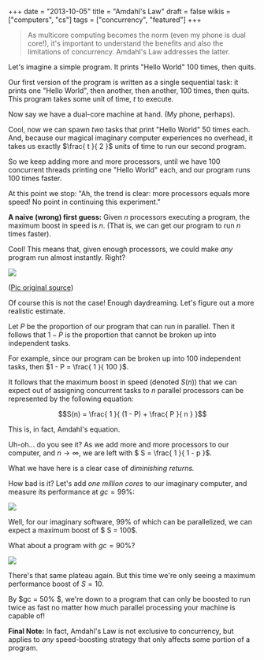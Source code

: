 +++
date = "2013-10-05"
title = "Amdahl's Law"
draft = false
wikis = ["computers", "cs"]
tags = ["concurrency", "featured"]
+++

> As multicore computing becomes the norm (even my phone is dual core!), it's important to understand the benefits and also the limitations of concurrency. Amdahl's Law addresses the latter.

Let's imagine a simple program. It prints "Hello World" 100 times, then quits.

Our first version of the program is written as a single sequential task: it prints one "Hello World", then another, then another, 100 times, then quits.  This program takes some unit of time, $t$ to execute.

Now say we have a dual-core machine at hand. (My phone, perhaps).

Cool, now we can spawn *two* tasks that print "Hello World" 50 times each. And, because our magical imaginary computer experiences no overhead, it takes us exactly $\frac{ t }{ 2 }$ units of time to run our second program.

So we keep adding more and more processors, until we have 100 concurrent threads printing one "Hello World" each, and our program runs 100 times faster.

At this point we stop: "Ah, the trend is clear: more processors equals more speed! No point in continuing this experiment."

**A naive (wrong) first guess:** Given $n$ processors executing a program, the maximum boost in speed is $n$. (That is, we can get our program to run $n$ times faster).

Cool! This means that, given enough processors, we could make *any* program run almost instantly. Right?

![](/img/more_cores.jpg)

([Pic original source](http://forums.pureoverclock.com/amd/21809-rumor-mill-amd-iv-x12-170-12-cores-24mb-cache-6ghz-2.html#post169754))

Of course this is not the case! Enough daydreaming. Let's figure out a more <!--more--> realistic estimate.

Let $P$ be the proportion of our program that can run in parallel. Then it follows that $1 - P$ is the proportion that cannot be broken up into independent tasks.

For example, since our program can be broken up into 100 independent tasks, then $1 - P = \frac{ 1 }{ 100 }$.

It follows that the maximum boost in speed (denoted $S(n)$) that we can expect out of assigning concurrent tasks to $n$ parallel processors can be represented by the following equation:

$$S(n) = \frac{ 1 }{ (1 - P) + \frac{ P }{ n } }$$

This is, in fact, Amdahl's equation.

Uh-oh... do you see it? As we add more and more processors to our computer, and $n \to \infty$, we are left with $ S =  \frac{ 1 }{ 1 - p }$.

What we have here is a clear case of *diminishing returns.*

How bad is it?  Let's add *one million cores* to our imaginary computer, and measure its performance at $gc = 99\%$:

![](/img/99pc.gif)

Well, for our imaginary software, 99% of which can be parallelized, we can expect a maximum boost of $ S = 100$.

What about a program with $gc = 90\%$?

![](/img/90pc.gif)

There's that same plateau again. But this time we're only seeing a maximum performance boost of $S = 10$.

By $gc = 50\% $, we're down to a program that can only be boosted to run twice as fast no matter how much parallel processing your machine is capable of!

**Final Note:** In fact, Amdahl's Law is not exclusive to concurrency, but applies to *any* speed-boosting strategy that only affects some portion of a program.

